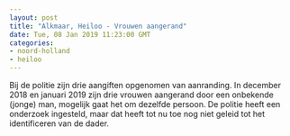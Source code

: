```yaml
---
layout: post
title: "Alkmaar, Heiloo - Vrouwen aangerand"
date: Tue, 08 Jan 2019 11:23:00 GMT
categories: 
- noord-holland 
- heiloo 
---
```


Bij de politie zijn drie aangiften opgenomen van aanranding. In december 2018 en januari 2019 zijn drie vrouwen aangerand door een onbekende (jonge) man, mogelijk gaat het om dezelfde persoon. De politie heeft een onderzoek ingesteld, maar dat heeft tot nu toe nog niet geleid tot het identificeren van de dader.
